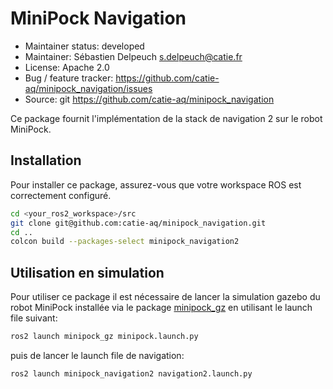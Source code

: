 # MiniPock Navigation

- Maintainer status: developed
- Maintainer: Sébastien Delpeuch [s.delpeuch@catie.fr](mailto:s.delpeuch@catie.fr)
- License: Apache 2.0
- Bug / feature tracker: https://github.com/catie-aq/minipock_navigation/issues
- Source: git https://github.com/catie-aq/minipock_navigation

Ce package fournit l'implémentation de la stack de navigation 2 sur le robot MiniPock.

## Installation

Pour installer ce package, assurez-vous que votre workspace ROS est correctement configuré.

```bash
cd <your_ros2_workspace>/src
git clone git@github.com:catie-aq/minipock_navigation.git
cd ..
colcon build --packages-select minipock_navigation2
```

## Utilisation en simulation

Pour utiliser ce package il est nécessaire de lancer la simulation gazebo du robot MiniPock installée via le
package [minipock_gz](https://github.com/catie-aq/minipock_gz) en utilisant le launch file suivant:

```bash
ros2 launch minipock_gz minipock.launch.py
```

puis de lancer le launch file de navigation:

```bash
ros2 launch minipock_navigation2 navigation2.launch.py
```

